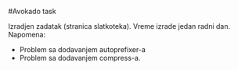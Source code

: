 #Avokado task

Izradjen zadatak (stranica slatkoteka). Vreme izrade jedan radni dan.
Napomena: 
  * Problem sa dodavanjem autoprefixer-a
  * Problem sa dodavanjem compress-a.
